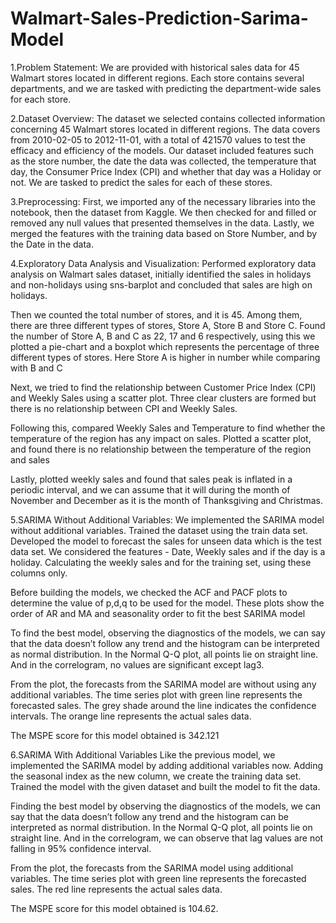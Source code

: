 # Walmart-Sales-Prediction-Sarima-Model

1.Problem Statement:
We are provided with historical sales data for 45 Walmart stores located in different regions. Each store contains several departments, and we are tasked with predicting the department-wide sales for each store.

2.Dataset Overview:
The dataset we selected contains collected information concerning 45 Walmart stores located in different regions. The data covers from 2010-02-05 to 2012-11-01, with a total of 421570 values to test the efficacy and efficiency of the models. Our dataset included features such as the store number, the date the data was collected, the temperature that day, the Consumer Price Index (CPI) and whether that day was a Holiday or not. We are tasked to predict the sales for each of these stores.

3.Preprocessing: 
First, we imported any of the necessary libraries into the notebook, then the dataset from Kaggle. We then checked for and filled or removed any null values that presented themselves in the data. Lastly, we merged the features with the training data based on Store Number, and by the Date in the data.

4.Exploratory Data Analysis and Visualization:
Performed exploratory data analysis on Walmart sales dataset, initially identified the sales in holidays and non-holidays using sns-barplot and concluded that sales are high on holidays.

Then we counted the total number of stores, and it is 45. Among them, there are three different types of stores, Store A, Store B and Store C. Found the number of Store A, B and C as 22, 17 and 6 respectively, using this we plotted a pie-chart and a boxplot which represents the percentage of three different types of stores. Here Store A is higher in number while comparing with B and C

Next, we tried to find the relationship between Customer Price Index (CPI) and Weekly Sales using a scatter plot. Three clear clusters are formed but there is no relationship between CPI and Weekly Sales.

Following this, compared Weekly Sales and Temperature to find whether the temperature of the region has any impact on sales. Plotted a scatter plot, and found there is no relationship between the temperature of the region and sales

Lastly, plotted weekly sales and found that sales peak is inflated in a periodic interval, and we can assume that it will during the month of November and December as it is the month of Thanksgiving and Christmas.

5.SARIMA Without Additional Variables:
We implemented the SARIMA model without additional variables. Trained the dataset using the train data set. Developed the model to forecast the sales for unseen data which is the test data set. We considered the features - Date, Weekly sales and if the day is a holiday. Calculating the weekly sales and for the training set, using these columns only. 

Before building the models, we checked the ACF and PACF plots to determine the value of p,d,q to be used for the model. These plots show the order of AR and MA and seasonality order to fit the best SARIMA model 

To find the best model, observing the diagnostics of the models, we can say that the data doesn’t follow any trend and the histogram can be interpreted as normal distribution. In the Normal Q-Q plot, all points lie on straight line. And in the correlogram, no values are significant except lag3. 

From the plot, the forecasts from the SARIMA model are without using any additional variables. The time series plot with green line represents the forecasted sales. The grey shade around the line indicates the confidence intervals. The orange line represents the actual sales data.

The MSPE score for this model obtained is 342.121

6.SARIMA With Additional Variables
Like the previous model, we implemented the SARIMA model by adding additional variables now. Adding the seasonal index as the new column, we create the training data set. Trained the model with the given dataset and built the model to fit the data. 

Finding the best model by observing the diagnostics of the models, we can say that the data doesn’t follow any trend and the histogram can be interpreted as normal distribution. In the Normal Q-Q plot, all points lie on straight line. And in the correlogram, we can observe that lag values are not falling in 95% confidence interval. 

From the plot, the forecasts from the SARIMA model using additional variables. The time series plot with green line represents the forecasted sales. The red line represents the actual sales data.

The MSPE score for this model obtained is 104.62. 



